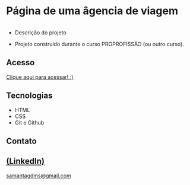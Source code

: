 # Página de uma âgencia de viagem

<img src="https://github.com/Sasa-G/Agencia-de-viagem/assets/142459272/04222247-195c-45a1-a3e6-6b8dc1a87ba2" alt="">
 
 - Descrição do projeto 

 - Projeto construído durante o curso PROPROFISSÃO (ou outro curso).

## Acesso
 [Clique aqui para acessar! :)](https://sasa-g.github.io/CasaEmCSS/)

## Tecnologias

- HTML
- CSS
- Git e Github

## Contato
[(LinkedIn)](https://www.linkedin.com/in/samanta-gomes-786415216/)
-----
samantagdms@gmail.com

